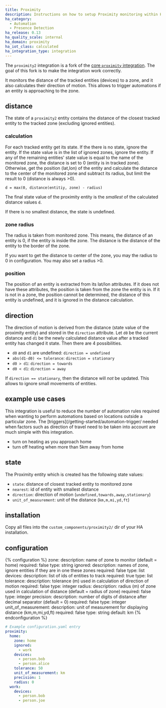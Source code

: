```yaml
---
title: Proximity
description: Instructions on how to setup Proximity monitoring within Home Assistant.
ha_category:
  - Automation
  - Presence Detection
ha_release: 0.13
ha_quality_scale: internal
ha_domain: proximity
ha_iot_class: calculated
ha_integration_type: integration
---
```


The `proximity2` integration is a fork of the [core `proximity` integration](https://www.home-assistant.io/integrations/proximity/). The goal of this fork is to make the integration work correctly.

It monitors the distance of the tracked entities (devices) to a zone, and it also calculates their direction of motion. This allows to trigger automations if an entity is approaching to the zone.

## distance

The state of a `proximity2` entity contains the distance of the closest tracked entity to the tracked zone (excluding ignored entities).

### calculation

For each tracked entity get its state. If the there is no state, ignore the entity. If the state value is in the list of ignored zones, ignore the entity. If any of the remaining entities' state value is equal to the name of the monitored zone, the distance is set to 0 (entity is in tracked zone). Otherwise, get the position (lat,lon) of the entity and calculate the distance to the center of the monitored zone and subtract its radius, but limit the result to 0 (distance is always >0).

`d = max(0, distance(entitiy, zone) - radius)`

The final state value of the proximity entity is the _smallest_ of the calculated distance values `d`.

If there is no smallest distance, the state is undefined.

### zone radius

The radius is taken from monitored zone. This means, the distance of an entity is 0, if the entity is inside the zone. The distance is the distance of the entity to the border of the zone. 

If you want to get the distance to center of the zone, you may the radius to 0 in configuration. You may also set a radius >0.

### position

The position of an entity is extracted from its lat/lon attributes. If it does not have these attributes, the position is taken from the zone the entity is in. If it is not in a zone, the position cannot be determined, the distance of this entity is undefined, and it is ignored in the distance calculation.

## direction

The direction of motion is derived from the distance (state value of the proximity entity) and stored in the `direction` attribute. Let `d0` be the current distance and `d1` be the newly calculated distance value after a tracked entity has changed it state. 
Then there are 4 possibilities.

- `d0` and `d1` are undefined: `direction = undefined`
- `abs(d1-d0) <= tolerance`: `direction = stationary`
- `d0 > d1`: `direction = towards`
- `d0 < d1`: `direction = away`

If `direction == stationary`, then the distance will _not_ be updated. This allows to ignore small movements of entities.

## example use cases

This integration is useful to reduce the number of automation rules required when wanting to perform automations based on locations outside a particular zone. The [triggers](/getting-started/automation-trigger/ needed when factors such as direction of travel need to be taken into account are much simple with this integration.

- turn on heating as you approach home
- turn off heating when more than 5km away from home

## state

The Proximity entity which is created has the following state values:

- `state`: distance of closest tracked entity to monitored zone 
- `nearest`: id of entity with smallest distance
- `direction`: direction of motion (`undefined,towards,away,stationary`)
- `unit_of_measurement`: unit of the distance (`km,m,mi,yd,ft`)

## installation

Copy all files into the `custom_components/proximity2/` dir of your HA installation.

## configuration

{% configuration %}
zone:
  description: name of zone to monitor (default = home)
  required: false
  type: string
ignored:
  description: names of zone, ignore entities if they are in one these zones
  required: false
  type: list
devices:
  description: list of ids of entities to track
  required: true
  type: list
tolerance:
  description: tolerance (m) used in calculation of direction of motion
  required: false
  type: integer
radius:
  description: radius (m) of zone used in calculation of distance (default = radius of zone)
  required: false
  type: integer
precision:
  description: number of digits of distance after decimal separator (default = 0)
  required: false
  type: integer
unit_of_measurement:
  description: unit of measurement for displaying distance (km,m,mi,yd,ft)
  required: false
  type: string
  default: km
{% endconfiguration %}

```yaml
# Example configuration.yaml entry
proximity:
  home: 
    zone: home
    ignored:
      - work
    devices:
      - person.bob
      - person.alice
    tolerance: 50
    unit_of_measurement: km
    precision: 1
    radius: 0
  work:
    devices:
      - person.bob
      - person.joe
    
```